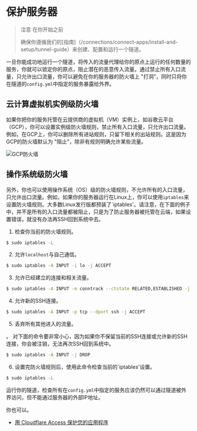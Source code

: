 # 保护服务器

> 注意 在你开始之前
> 
> 确保你遵循我们的[指南]（/connections/connect-apps/install-and-setup/tunnel-guide）来创建、配置和运行一个隧道。

</Aside>

一旦你能成功地运行一个隧道，将传入的流量代理给你的原点上运行的任何数量的服务，你就可以锁定你的原点，阻止潜在的恶意传入流量。通过禁止所有入口流量，只允许出口流量，你可以避免在你的服务器的防火墙上 "打洞"，同时只将你在隧道的`config.yml`中指定的服务暴露给外界。

## 云计算虚拟机实例级防火墙

如果你把你的服务托管在云提供商的虚拟机（VM）实例上，如谷歌云平台（GCP），你可以设置实例级防火墙规则，禁止所有入口流量，只允许出口流量。例如，在GCP上，你可以删除所有进站规则，只留下相关的出站规则。这是因为GCP的防火墙默认为 "阻止"，除非有规则明确允许某些流量。

![GCP防火墙](./././static/documentation/connections/gcp-firewall.png)

## 操作系统级防火墙

另外，你也可以使用操作系统（OS）级的防火墙规则，不允许所有的入口流量，只允许出口流量。例如，如果你的服务器运行在Linux上，你可以使用`iptables`来设置防火墙规则。大多数Linux发行版都预装了`iptables'。请注意，在下面的例子中，并不是所有的入口流量都被阻止，只是为了防止服务器被托管在云端，如果设置错误，就没有办法再SSH回到系统中去。

1. 检查你当前的防火墙规则。
```sh
$ sudo iptables -L
```

2. 允许`localhost`与自己通信。
```sh
$ sudo iptables -A INPUT -i lo -j ACCEPT
```

3. 允许已经建立的连接和相关流量。
```sh
$ sudo iptables -A INPUT -m conntrack --ctstate RELATED,ESTABLISHED -j ACCEPT
```

4. 允许新的SSH连接。
```sh
$ sudo iptables -A INPUT -p tcp --dport ssh -j ACCEPT
```

5. 丢弃所有其他进入的流量。

<Aside header='Warning:'>。
对下面的命令要非常小心，因为如果你不保留当前的SSH连接或允许新的SSH连接，你会被注销，无法再次SSH回到系统中。
</Aside>

```sh
$ sudo iptables -A INPUT -j DROP
```

6. 设置完防火墙规则后，使用此命令检查当前的`iptables'设置。
```sh
$ sudo iptables -L
```

运行你的隧道，检查所有在`config.yml`中指定的服务应该仍然可以通过隧道被外界访问，但不能通过服务器的外部IP地址。

你也可以。
* [用 Cloudflare Access 保护您的应用程序](/applications/configure-apps/self-hosted-apps)